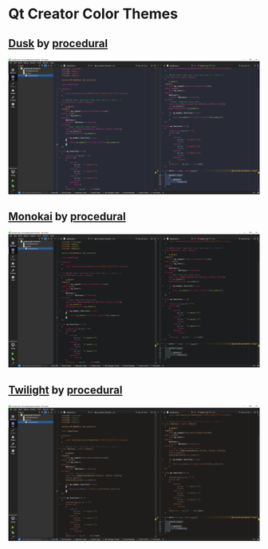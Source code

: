 # Qt Creator Color Themes

## [Dusk] by [procedural]

![Dusk][DUSK_SCREENSHOT]

## [Monokai] by [procedural]

![Monokai][MONOKAI_SCREENSHOT]

## [Twilight] by [procedural]

![Twilight][TWILIGHT_SCREENSHOT]

<!--- Source URLs -->
[Dusk]: https://github.com/procedural/qtcreator_themes
[Monokai]: https://github.com/procedural/qtcreator_themes
[Twilight]: https://github.com/procedural/qtcreator_themes

<!--- Author URLs -->
[procedural]: https://github.com/procedural

<!--- Screenshot URIs -->
[DUSK_SCREENSHOT]: ./img/dusk-by-procedural.png
[MONOKAI_SCREENSHOT]: ./img/monokai-by-procedural.png
[TWILIGHT_SCREENSHOT]: ./img/twilight-by-procedural.png
